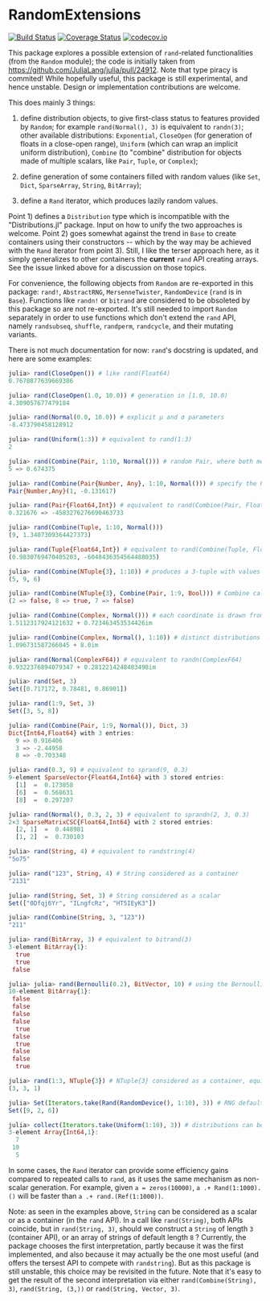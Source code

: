 # RandomExtensions

[![Build Status](https://travis-ci.org/rfourquet/RandomExtensions.jl.svg?branch=master)](https://travis-ci.org/rfourquet/RandomExtensions.jl)
[![Coverage Status](https://coveralls.io/repos/rfourquet/RandomExtensions.jl/badge.svg?branch=master&service=github)](https://coveralls.io/github/rfourquet/RandomExtensions.jl?branch=master)
[![codecov.io](http://codecov.io/github/rfourquet/RandomExtensions.jl/coverage.svg?branch=master)](http://codecov.io/github/rfourquet/RandomExtensions.jl?branch=master)

This package explores a possible extension of `rand`-related
functionalities (from the `Random` module); the code is initially
taken from https://github.com/JuliaLang/julia/pull/24912.
Note that type piracy is commited!
While hopefully useful, this package is still experimental, and
hence unstable. Design or implementation contributions are welcome.

This does mainly 3 things:

1) define distribution objects, to give first-class status to features
   provided by `Random`; for example `rand(Normal(), 3)` is equivalent
   to `randn(3)`; other available distributions: `Exponential`,
   `CloseOpen` (for generation of floats in a close-open range),
   `Uniform` (which can wrap an implicit uniform distribution),
   `Combine` (to "combine" distribution for objects made of multiple
   scalars, like `Pair`, `Tuple`, or `Complex`);

2) define generation of some containers filled with random values
   (like `Set`, `Dict`, `SparseArray`, `String`, `BitArray`);

3) define a `Rand` iterator, which produces lazily random values.


Point 1) defines a `Distribution` type which is incompatible with the
"Distributions.jl" package. Input on how to unify the two approaches is
welcome.
Point 2) goes somewhat against the trend in `Base` to create
containers using their constructors -- which by the way may be
achieved with the `Rand` iterator from point 3).
Still, I like the terser approach here, as it simply generalizes
to other containers the __current__ `rand` API creating arrays.
See the issue linked above for a discussion on those topics.

For convenience, the following objects from `Random` are re-exported
in this package: `rand!`, `AbstractRNG`, `MersenneTwister`,
`RandomDevice` (`rand` is in `Base`). Functions like `randn!` or
`bitrand` are considered to be obsoleted by this package so are not
re-exported. It's still needed to import `Random` separately in order
to use functions which don't extend the `rand` API, namely
`randsubseq`, `shuffle`, `randperm`, `randcycle`, and their mutating
variants.


There is not much documentation for now: `rand`'s docstring is updated,
and here are some examples:

```julia
julia> rand(CloseOpen()) # like rand(Float64)
0.7678877639669386

julia> rand(CloseOpen(1.0, 10.0)) # generation in [1.0, 10.0)
4.309057677479184

julia> rand(Normal(0.0, 10.0)) # explicit μ and σ parameters
-8.473790458128912

julia> rand(Uniform(1:3)) # equivalent to rand(1:3)
2

julia> rand(Combine(Pair, 1:10, Normal())) # random Pair, where both members have distinct distributions
5 => 0.674375

julia> rand(Combine(Pair{Number, Any}, 1:10, Normal())) # specify the Pair type
Pair{Number,Any}(1, -0.131617)

julia> rand(Pair{Float64,Int}) # equivalent to rand(Combine(Pair, Float64, Int))
0.321676 => -4583276276690463733

julia> rand(Combine(Tuple, 1:10, Normal()))
(9, 1.3407309364427373)

julia> rand(Tuple{Float64,Int}) # equivalent to rand(Combine(Tuple, Float64, Int))
(0.9830769470405203, -6048436354564488035)

julia> rand(Combine(NTuple{3}, 1:10)) # produces a 3-tuple with values from 1:10
(5, 9, 6)

julia> rand(Combine(NTuple{3}, Combine(Pair, 1:9, Bool))) # Combine calls can be nested
(2 => false, 8 => true, 7 => false)

julia> rand(Combine(Complex, Normal())) # each coordinate is drawn from the normal distribution
1.5112317924121632 + 0.723463453534426im

julia> rand(Combine(Complex, Normal(), 1:10)) # distinct distributions
1.096731587266045 + 8.0im

julia> rand(Normal(ComplexF64)) # equivalent to randn(ComplexF64)
0.9322376894079347 + 0.2812214248483498im

julia> rand(Set, 3)
Set([0.717172, 0.78481, 0.86901])

julia> rand(1:9, Set, 3)
Set([3, 5, 8])

julia> rand(Combine(Pair, 1:9, Normal()), Dict, 3)
Dict{Int64,Float64} with 3 entries:
  9 => 0.916406
  3 => -2.44958
  8 => -0.703348

julia> rand(0.3, 9) # equivalent to sprand(9, 0.3)
9-element SparseVector{Float64,Int64} with 3 stored entries:
  [1]  =  0.173858
  [6]  =  0.568631
  [8]  =  0.297207

julia> rand(Normal(), 0.3, 2, 3) # equivalent to sprandn(2, 3, 0.3)
2×3 SparseMatrixCSC{Float64,Int64} with 2 stored entries:
  [2, 1]  =  0.448981
  [1, 2]  =  0.730103

julia> rand(String, 4) # equivalent to randstring(4)
"5o75"

julia> rand("123", String, 4) # String considered as a container
"2131"

julia> rand(String, Set, 3) # String considered as a scalar
Set(["0Dfqj6Yr", "ILngfcRz", "HT5IEyK3"])

julia> rand(Combine(String, 3, "123"))
"211"

julia> rand(BitArray, 3) # equivalent to bitrand(3)
3-element BitArray{1}:
  true
  true
 false

julia> julia> rand(Bernoulli(0.2), BitVector, 10) # using the Bernoulli distribution
10-element BitArray{1}:
 false
 false
 false
 false
  true
 false
  true
 false
 false
  true

julia> rand(1:3, NTuple{3}) # NTuple{3} considered as a container, equivalent to rand(Combine(NTuple{3}, 1:3))
(3, 3, 1)

julia> Set(Iterators.take(Rand(RandomDevice(), 1:10), 3)) # RNG defaults to Random.GLOBAL_RNG
Set([9, 2, 6])

julia> collect(Iterators.take(Uniform(1:10), 3)) # distributions can be iterated over, using Random.GLOBAL_RNG implicitly
3-element Array{Int64,1}:
  7
 10
  5
```

In some cases, the `Rand` iterator can provide some efficiency gains compared to
repeated calls to `rand`, as it uses the same mechanism as non-scalar generation.
For example, given `a = zeros(10000)`,
`a .+ Rand(1:1000).()` will be faster than `a .+ rand.(Ref(1:1000))`.

Note: as seen in the examples above, `String` can be considered as a scalar or as a container (in the `rand` API).
In a call like `rand(String)`, both APIs coincide, but in `rand(String, 3)`, should we construct a `String` of
length `3` (container API), or an array of strings of default length `8` ? Currently, the package chooses
the first interpretation, partly because it was the first implemented, and also because it may actually be the one
most useful (and offers the tersest API to compete with `randstring`).
But as this package is still unstable, this choice may be revisited in the future.
Note that it's easy to get the result of the second interpretation via either `rand(Combine(String), 3)`,
`rand(String, (3,))` or `rand(String, Vector, 3)`.
